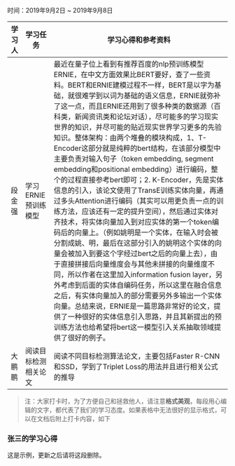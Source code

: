 时间：2019年9月2日 ~ 2019年9月8日

| 学习人  | 学习任务          | 学习心得和参考资料                                |
| ---- | ------------- | ---------------------------------------- |
| 段金强  | 学习 ERNIE预训练模型 | 最近在量子位上看到有推荐百度的nlp预训练模型ERNIE，在中文方面效果比BERT要好，查了一些资料。BERT和ERNIE建模过程不一样，BERT是以字为基础，就很难学到以词为基础的语义信息，ERNIE就弥补了这一点，而且ERNIE还用到了很多种类的数据源（百科类，新闻资讯类和论坛对话），尽可能多的学习现实世界的知识，并尽可能的贴近现实世界学习更多的先验知识。整体架构：由两个堆叠的模块构成，1、T-Encoder这部分就是纯粹的bert结构，在该部分模型中主要负责对输入句子（token embedding, segment embedding和positional embedding）进行编码，整个的过程直接参考bert即可；2. K-Encoder，先是实体信息的引入，该论文使用了TransE训练实体向量，再通过多头Attention进行编码（其实可以用更负责一点的训练方法，应该还有一定的提升空间），然后通过实体对齐技术，将实体向量加入到对应实体的第一个token编码后的向量上。（例如姚明是一个实体，在输入时会被分割成姚、明，最后在这部分引入的姚明这个实体的向量会被加入到要这个字经过bert之后的向量上去），由于直接拼接后向量维度会与其他未拼接的向量维度不同，所以作者在这里加入information fusion layer，另外考虑到后面的实体自编码任务，所以这里在融合信息之后，有实体向量加入的部分需要另外多输出一个实体向量。总结来说，ERNIE是一篇思路非常好的论文，提供了一种很好的实体信息引入思路，并且其新提出的预训练方法也给希望将bert这一模型引入关系抽取领域提供了很好的例子。 |
| 大鹏鹏 | 阅读目标检测相关论文 | 阅读不同目标检测算法论文，主要包括Faster R-CNN和SSD，学到了Triplet Loss的用法并且进行相关公式的推导 |

> 注：大家打卡时，为了方便自己和拯救他人，请注意**格式美观**，每段用心编辑的文字，都代表了我们的学习态度。如果表格中无法很好的显示格式，可以在文档后附上打卡内容，如下

### 张三的学习心得
这是示例，更新之后请将这段删除。
